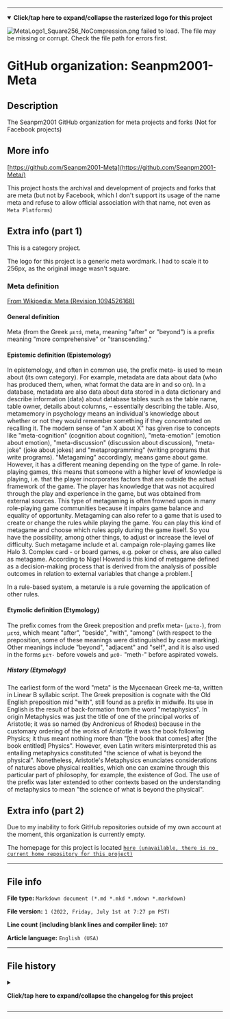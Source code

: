 
***

<!--
<details><summary><b lang="en">Click/tap here to expand/collapse the vectorized logo for this project</b></summary>

![Meta logo version 2.svg failed to load. The file may be missing or corrupt. Check the file path for errors first.](/AdditionalInfo/2/Seanpm2001-Meta/Meta%20logo%20version%202.svg)

</details>
!-->

<details open><summary><b lang="en">Click/tap here to expand/collapse the rasterized logo for this project</b></summary>

![MetaLogo1_Square256_NoCompression.png failed to load. The file may be missing or corrupt. Check the file path for errors first.](/AdditionalInfo/2/Seanpm2001-Meta/MetaLogo1_Square256_NoCompression.png)

</details>

# GitHub organization: Seanpm2001-Meta

## Description

The Seanpm2001 GitHub organization for meta projects and forks (Not for Facebook projects)

## More info

[https://github.com/Seanpm2001-Meta](https://github.com/Seanpm2001-Meta/)

This project hosts the archival and development of projects and forks that are meta (but not by Facebook, which I don't support its usage of the name meta and refuse to allow official association with that name, not even as `Meta Platforms`)

## Extra info (part 1)

This is a category project.

The logo for this project is a generic meta wordmark. I had to scale it to 256px, as the original image wasn't square.

### Meta definition

[From Wikipedia: Meta (Revision 1094526168)](https://en.wikipedia.org/w/index.php?title=Meta&oldid=1094526168)

#### General definition

Meta (from the Greek `μετά`, meta, meaning "after" or "beyond") is a prefix meaning "more comprehensive" or "transcending."

#### Epistemic definition (Epistemology)

In epistemology, and often in common use, the prefix meta- is used to mean about (its own category). For example, metadata are data about data (who has produced them, when, what format the data are in and so on). In a database, metadata are also data about data stored in a data dictionary and describe information (data) about database tables such as the table name, table owner, details about columns, – essentially describing the table. Also, metamemory in psychology means an individual's knowledge about whether or not they would remember something if they concentrated on recalling it. The modern sense of "an X about X" has given rise to concepts like "meta-cognition" (cognition about cognition), "meta-emotion" (emotion about emotion), "meta-discussion" (discussion about discussion), "meta-joke" (joke about jokes) and "metaprogramming" (writing programs that write programs). "Metagaming" accordingly, means game about game. However, it has a different meaning depending on the type of game. In role-playing games, this means that someone with a higher level of knowledge is playing, i.e. that the player incorporates factors that are outside the actual framework of the game. The player has knowledge that was not acquired through the play and experience in the game, but was obtained from external sources. This type of metagaming is often frowned upon in many role-playing game communities because it impairs game balance and equality of opportunity. Metagaming can also refer to a game that is used to create or change the rules while playing the game. You can play this kind of metagame and choose which rules apply during the game itself. So you have the possibility, among other things, to adjust or increase the level of difficulty. Such metagame include et al. campaign role-playing games like Halo 3. Complex card - or board games, e.g. poker or chess, are also called as metagame.  According to Nigel Howard is this kind of metagame defined as a decision-making process that is derived from the analysis of possible outcomes in relation to external variables that change a problem.[

In a rule-based system, a metarule is a rule governing the application of other rules.

#### Etymolic definition (Etymology)

The prefix comes from the Greek preposition and prefix meta- (`μετα-`), from `μετά`, which meant "after", "beside", "with", "among" (with respect to the preposition, some of these meanings were distinguished by case marking). Other meanings include "beyond", "adjacent" and "self", and it is also used in the forms `μετ-` before vowels and `μεθ-` "meth-" before aspirated vowels.

##### History (Etymology)

The earliest form of the word "meta" is the Mycenaean Greek me-ta, written in Linear B syllabic script. The Greek preposition is cognate with the Old English preposition mid "with", still found as a prefix in midwife. Its use in English is the result of back-formation from the word "metaphysics". In origin Metaphysics was just the title of one of the principal works of Aristotle; it was so named (by Andronicus of Rhodes) because in the customary ordering of the works of Aristotle it was the book following Physics; it thus meant nothing more than "[the book that comes] after [the book entitled] Physics". However, even Latin writers misinterpreted this as entailing metaphysics constituted "the science of what is beyond the physical". Nonetheless, Aristotle's Metaphysics enunciates considerations of natures above physical realities, which one can examine through this particular part of philosophy, for example, the existence of God. The use of the prefix was later extended to other contexts based on the understanding of metaphysics to mean "the science of what is beyond the physical". 

## Extra info (part 2)

Due to my inability to fork GitHub repositories outside of my own account at the moment, this organization is currently empty.

The homepage for this project is located [`here (unavailable, there is no current home repository for this project)`](https://www.example.com/)

<!--
There is no current home repository for this project.
!-->

***

## File info

**File type:** `Markdown document (*.md *.mkd *.mdown *.markdown)`

**File version:** `1 (2022, Friday, July 1st at 7:27 pm PST)`

**Line count (including blank lines and compiler line):** `107`

**Article language:** `English (USA)`

***

## File history

<details><summary><p lang="en"><b>Click/tap here to expand/collapse the changelog for this project</b></p></summary>

<details><summary><p lang="en"><b>Version 1 (2022, Friday, July 1st at 7:27 pm PST)</b></p></summary>

**This version was made by:** [`@seanpm2001`](https://github.com/seanpm2001/)

> Changes:

- [x] Started the file
- [x] Referenced the organization icon (raster)
<!-- - [x] Referenced the organization icon (vector) !-->
- [x] Added the organization description
- [x] Added the `more info` section
- [x] Added the `extra info` section
- [x] Added the `file info` section
- [x] Added the `file history` section
- [ ] No other changes in version 1

</details>

</details>

***
